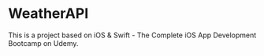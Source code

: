 # WeatherAPI
This is a project based on iOS &amp; Swift - The Complete iOS App Development Bootcamp on Udemy.
